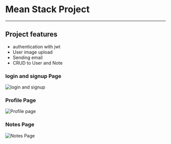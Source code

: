 # Mean Stack Project

---

## Project features

- authentication with jwt
- User image upload
- Sending email
- CRUD to User and Note

### login and signup Page

![login and signup](https://i.imgur.com/ri9ophf.png)

### Profile Page

![Profile page](https://i.imgur.com/XsGqabI.png)

### Notes Page

![Notes Page](https://i.imgur.com/wi9jlub.png)

